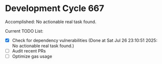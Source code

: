 # Development Cycle 667

Accomplished: No actionable real task found.

Current TODO List:

- [x] Check for dependency vulnerabilities  (Done at Sat Jul 26 23:10:51 2025: No actionable real task found.)
- [ ] Audit recent PRs
- [ ] Optimize gas usage